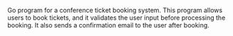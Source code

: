  Go program for a conference ticket booking system. This program allows users to book tickets, and it validates the user input before processing the booking. It also sends a confirmation email to the user after booking.
